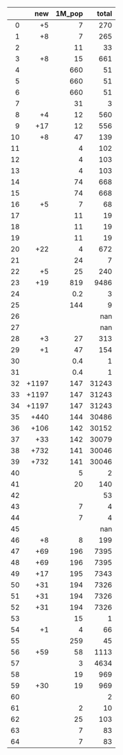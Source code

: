 |    |   new |   1M_pop |   total |
|---:|------:|---------:|--------:|
|  0 |    +5 |      7   |     270 |
|  1 |    +8 |      7   |     265 |
|  2 |       |     11   |      33 |
|  3 |    +8 |     15   |     661 |
|  4 |       |    660   |      51 |
|  5 |       |    660   |      51 |
|  6 |       |    660   |      51 |
|  7 |       |     31   |       3 |
|  8 |    +4 |     12   |     560 |
|  9 |   +17 |     12   |     556 |
| 10 |    +8 |     47   |     139 |
| 11 |       |      4   |     102 |
| 12 |       |      4   |     103 |
| 13 |       |      4   |     103 |
| 14 |       |     74   |     668 |
| 15 |       |     74   |     668 |
| 16 |    +5 |      7   |      68 |
| 17 |       |     11   |      19 |
| 18 |       |     11   |      19 |
| 19 |       |     11   |      19 |
| 20 |   +22 |      4   |     672 |
| 21 |       |     24   |       7 |
| 22 |    +5 |     25   |     240 |
| 23 |   +19 |    819   |    9486 |
| 24 |       |      0.2 |       3 |
| 25 |       |    144   |       9 |
| 26 |       |          |     nan |
| 27 |       |          |     nan |
| 28 |    +3 |     27   |     313 |
| 29 |    +1 |     47   |     154 |
| 30 |       |      0.4 |       1 |
| 31 |       |      0.4 |       1 |
| 32 | +1197 |    147   |   31243 |
| 33 | +1197 |    147   |   31243 |
| 34 | +1197 |    147   |   31243 |
| 35 |  +440 |    144   |   30486 |
| 36 |  +106 |    142   |   30152 |
| 37 |   +33 |    142   |   30079 |
| 38 |  +732 |    141   |   30046 |
| 39 |  +732 |    141   |   30046 |
| 40 |       |      5   |       2 |
| 41 |       |     20   |     140 |
| 42 |       |          |      53 |
| 43 |       |      7   |       4 |
| 44 |       |      7   |       4 |
| 45 |       |          |     nan |
| 46 |    +8 |      8   |     199 |
| 47 |   +69 |    196   |    7395 |
| 48 |   +69 |    196   |    7395 |
| 49 |   +17 |    195   |    7343 |
| 50 |   +31 |    194   |    7326 |
| 51 |   +31 |    194   |    7326 |
| 52 |   +31 |    194   |    7326 |
| 53 |       |     15   |       1 |
| 54 |    +1 |      4   |      66 |
| 55 |       |    259   |      45 |
| 56 |   +59 |     58   |    1113 |
| 57 |       |      3   |    4634 |
| 58 |       |     19   |     969 |
| 59 |   +30 |     19   |     969 |
| 60 |       |          |       2 |
| 61 |       |      2   |      10 |
| 62 |       |     25   |     103 |
| 63 |       |      7   |      83 |
| 64 |       |      7   |      83 |